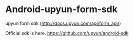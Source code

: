 # Android-upyun-form-sdk
upyun form sdk (http://docs.upyun.com/api/form_api/)

Official sdk is here. https://github.com/upyun/android-sdk
